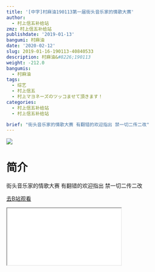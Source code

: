 ```yaml
---
title: '[中字]村麻油190113第一届街头音乐家的情歌大赛'
author:
  - 村上信五补给站
zmz: 村上信五补给站
publishdate: '2019-01-13'
bangumi: 村麻油
date: '2020-02-12'
slug: 2019-01-16-190113-40840533
description: 村麻油&#8226;190113
weight: -212.0
bangumis:
  - 村麻油
tags:
  - 综艺
  - 村上信五
  - 村上マヨネーズのツッコませて頂きます！
categories:
  - 村上信五补给站
  - 村上信五补给站

brief: "街头音乐家的情歌大赛 有翻错的欢迎指出 禁一切二传二改"
---
```

![](https://raw.githubusercontent.com/tcgriffith/owaraisite/master/static/tmpimg/76fe98280de0b0ac3ec816de318b316725601898.jpg.480.jpg)
# 简介  
街头音乐家的情歌大赛
有翻错的欢迎指出
禁一切二传二改  

[去B站观看](https://www.bilibili.com/video/av40840533/)
<div class ="resp-container"><iframe class="testiframe" src="//player.bilibili.com/player.html?aid=40840533"", scrolling="no", allowfullscreen="true" > </iframe></div> 
